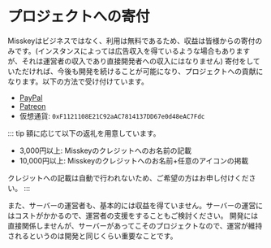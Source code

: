 # プロジェクトへの寄付
Misskeyはビジネスではなく、利用は無料であるため、収益は皆様からの寄付のみです。(インスタンスによっては広告収入を得ているような場合もありますが、それは運営者の収入であり直接開発者への収入にはなりません)
寄付をしていただければ、今後も開発を続けることが可能になり、プロジェクトへの貢献になります。以下の方法で受け付けています。
- [PayPal](https://paypal.me/syuilo)
- [Patreon](https://www.patreon.com/syuilo)
- 仮想通貨: `0xF1121108E21C92aAC7814137DD67e0d48eAC7Fdc`

::: tip
額に応じて以下の返礼を用意しています。
- 3,000円以上: Misskeyのクレジットへのお名前の記載
- 10,000円以上: Misskeyのクレジットへのお名前+任意のアイコンの掲載

クレジットへの記載は自動で行われないため、ご希望の方はお申し付けください。
:::

また、サーバーの運営者も、基本的には収益を得ていません。サーバーの運営にはコストがかかるので、運営者の支援をすることもご検討ください。
開発には直接関係しませんが、サーバーがあってこそのプロジェクトなので、運営が維持されるというのは開発と同じくらい重要なことです。
